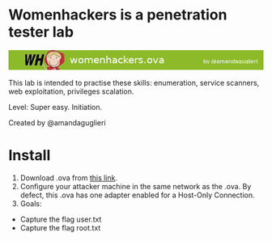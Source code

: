 # Womenhackers is a penetration tester lab 
![](https://github.com/amandaguglieri/womenhackers/blob/main/womenhackers.png)

This lab is intended to practise these skills: enumeration, service scanners, web exploitation, privileges scalation. 

Level: Super easy. Initiation.

Created by @amandaguglieri

# Install
1. Download .ova from [this link](https://drive.google.com/file/d/1AgZKGEOOf04m9Idx7DOacZDRXAslWjaH/view?usp=sharing).
2. Configure your attacker machine in the same network as the .ova. By defect, this .ova has one adapter enabled for a Host-Only Connection.
3. Goals:
+ Capture the flag user.txt
+ Capture the flag root.txt
